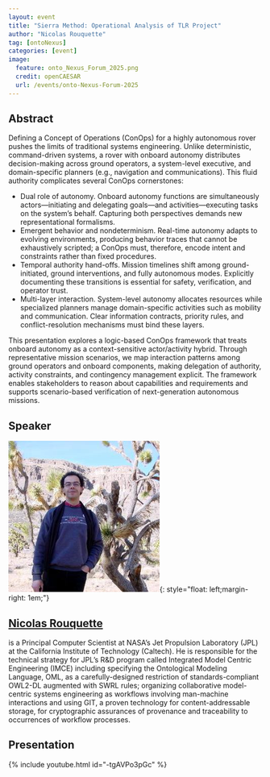 ```yaml
---
layout: event
title: "Sierra Method: Operational Analysis of TLR Project"
author: "Nicolas Rouquette"
tag: [ontoNexus]
categories: [event]
image:
  feature: onto_Nexus_Forum_2025.png
  credit: openCAESAR
  url: /events/onto-Nexus-Forum-2025
---
```


## Abstract

Defining a Concept of Operations (ConOps) for a highly autonomous rover pushes the limits of traditional systems engineering. Unlike deterministic, command-driven systems, a rover with onboard autonomy distributes decision-making across ground operators, a system-level executive, and domain-specific planners (e.g., navigation and communications). This fluid authority complicates several ConOps cornerstones:
- Dual role of autonomy. Onboard autonomy functions are simultaneously actors—initiating and delegating goals—and activities—executing tasks on the system’s behalf. Capturing both perspectives demands new representational formalisms.
- Emergent behavior and nondeterminism. Real-time autonomy adapts to evolving environments, producing behavior traces that cannot be exhaustively scripted; a ConOps must, therefore, encode intent and constraints rather than fixed procedures.
- Temporal authority hand-offs. Mission timelines shift among ground-initiated, ground interventions, and fully autonomous modes. Explicitly documenting these transitions is essential for safety, verification, and operator trust.
- Multi-layer interaction. System-level autonomy allocates resources while specialized planners manage domain-specific activities such as mobility and communication. Clear information contracts, priority rules, and conflict-resolution mechanisms must bind these layers.

This presentation explores a logic-based ConOps framework that treats onboard autonomy as a context-sensitive actor/activity hybrid. Through representative mission scenarios, we map interaction patterns among ground operators and onboard components, making delegation of authority, activity constraints, and contingency management explicit. The framework enables stakeholders to reason about capabilities and requirements and supports scenario-based verification of next-generation autonomous missions.

## Speaker

![Nicolas Rouquette](img/Rouquette.jpeg){: style="float: left;margin-right: 1em;"}

<h2><a href="mailto:nicolas.f.rouquette@jpl.nasa.gov">Nicolas Rouquette</a></h2> is a Principal Computer Scientist at NASA’s Jet Propulsion Laboratory (JPL) at the California Institute of Technology (Caltech). He is responsible for the technical strategy for JPL’s R&D program called Integrated Model Centric Engineering (IMCE) including specifying the Ontological Modeling Language, OML, as a carefully-designed restriction of standards-compliant OWL2-DL augmented with SWRL rules; organizing collaborative model-centric systems engineering as workflows involving man-machine interactions and using GIT, a proven technology for content-addressable storage, for cryptographic assurances of provenance and traceability to occurrences of workflow processes.

## Presentation

{% include youtube.html id="-tgAVPo3pGc" %}

